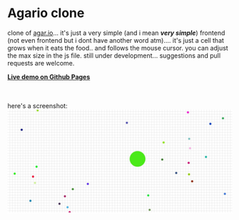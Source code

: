 # Agario clone

clone of [agar.io](https://agar.io/)... it's just a very simple (and i mean ***very simple***) frontend (not even frontend but i dont have another word atm).... it's just a cell that grows when it eats the food.. and follows the mouse cursor. you can adjust the max size in the js file. still under development... suggestions and pull requests are welcome. 

<strong><a href="https://riyanswat.github.io/agario-clone/" target="_blank">Live demo on Github Pages</a></strong>


<br>
<br>
here's a screenshot:
<img src="agarioClone.jpg">
